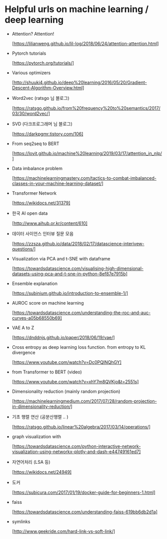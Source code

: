 # Helpful urls on machine learning / deep learning

- Attention? Attention!

  [https://lilianweng.github.io/lil-log/2018/06/24/attention-attention.html]

- Pytorch tutorials

  [https://pytorch.org/tutorials/]

- Various optimizers

  [http://shuuki4.github.io/deep%20learning/2016/05/20/Gradient-Descent-Algorithm-Overview.html]

- Word2vec (ratsgo 님 블로그)

  [https://ratsgo.github.io/from%20frequency%20to%20semantics/2017/03/30/word2vec/]

- SVD (다크프로그래머 님 블로그)

  [https://darkpgmr.tistory.com/106]

- From seq2seq to BERT

  [https://lovit.github.io/machine%20learning/2019/03/17/attention_in_nlp/]

- Data imbalance problem

  [https://machinelearningmastery.com/tactics-to-combat-imbalanced-classes-in-your-machine-learning-dataset/]

- Transformer Network

  [https://wikidocs.net/31379]

- 한국 AI open data

  [http://www.aihub.or.kr/content/610]

- 데이터 사이언스 인터뷰 질문 모음

  [https://zzsza.github.io/data/2018/02/17/datascience-interivew-questions/]
  
- Visualization via PCA and t-SNE with dataframe

  [https://towardsdatascience.com/visualising-high-dimensional-datasets-using-pca-and-t-sne-in-python-8ef87e7915b]

- Ensemble explanation

  [https://subinium.github.io/introduction-to-ensemble-1/]
  
- AUROC score on machine learning

  [https://towardsdatascience.com/understanding-the-roc-and-auc-curves-a05b68550b69]
  
- VAE A to Z

  [https://dnddnjs.github.io/paper/2018/06/19/vae/]
  
- Cross entropy as deep learning loss function. from entropy to KL divergence

  [https://www.youtube.com/watch?v=Dc0PQlNQhGY]

- from Transformer to BERT (video)

  [https://www.youtube.com/watch?v=xhY7m8QVKjo&t=2551s]
  
- Dimensionality reduction (mainly random projection)

  [https://machinelearningmedium.com/2017/07/28/random-projection-in-dimensionality-reduction/]
  
- 기초 행렬 연산 (공분산행렬 .. )

  [https://ratsgo.github.io/linear%20algebra/2017/03/14/operations/]
  
- graph visualization with 

  [https://towardsdatascience.com/python-interactive-network-visualization-using-networkx-plotly-and-dash-e44749161ed7]
  
- 자연어처리 (LSA 등)

  [https://wikidocs.net/24949]

- 도커

  [https://subicura.com/2017/01/19/docker-guide-for-beginners-1.html]

- faiss

  [https://towardsdatascience.com/understanding-faiss-619bb6db2d1a]
  
- symlinks

  [http://www.geekride.com/hard-link-vs-soft-link/]
